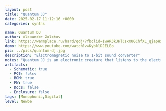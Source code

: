 ```yaml
---
layout: post
title: "Quantum DJ"
date: 2025-02-17 11:12:16 +0000
categories: synths

name: Quantum DJ
author: Alexander Zolotov
link: https://warmplace.ru/hard/qdj/?fbclid=IwAR3kJHlGsxXUGChfXL_qjapHxT5TMV6Du6AfpE0VJ6x5OJzYAFS-qSvjPYk
demo: https://www.youtube.com/watch?v=KybklDJELEo
pic: ../pics/quantum-dj.jpg
description: "Electromagnetic noise to 1-bit sound converter"
notes: "Quantum DJ is an electronic creature that listens to the electromagnetic noise around us, analyzes it and generates some sort of 1-bit sound art depending on its internal state or mood."
artifacts:
  - Schematic: true
  - PCB: false
  - BOM: true
  - FW: true
  - Docs: false
  - Enclosure: false
tags: [Monophonic,Digital]
level: Newbe
---
```


